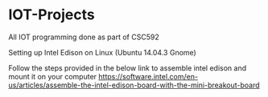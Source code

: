 # IOT-Projects
All IOT programming done as part of CSC592

Setting up Intel Edison on Linux (Ubuntu 14.04.3 Gnome)

Follow the steps provided in the below link to assemble intel edison and mount it on your computer
https://software.intel.com/en-us/articles/assemble-the-intel-edison-board-with-the-mini-breakout-board
